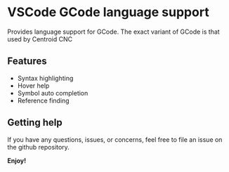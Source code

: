# VSCode GCode language support

Provides language support for GCode.
The exact variant of GCode is that used by Centroid CNC

## Features

- Syntax highlighting
- Hover help
- Symbol auto completion
- Reference finding

## Getting help
If you have any questions, issues, or concerns, feel free to file an issue on the github repository.

**Enjoy!**
